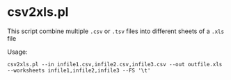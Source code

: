# csv2xls.pl
This script combine multiple `.csv` or `.tsv` files into different sheets of a `.xls` file

Usage:

`csv2xls.pl --in infile1.csv,infile2.csv,infile3.csv --out outfile.xls --worksheets infile1,infile2,infile3 --FS '\t'`
